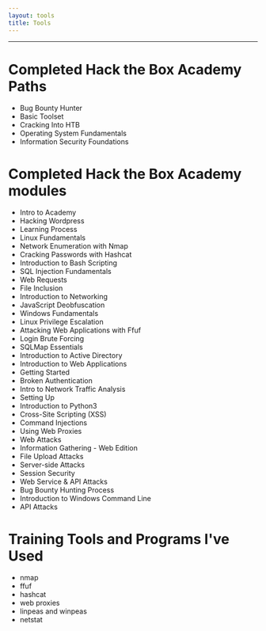 ```yaml
---
layout: tools
title: Tools
---
```


<!-- Future Template for adding more information about my tools list -->
<!-- ## Tool Name:
### Summary:

**Pros:**

**Cons:**

**Score:** 5/10 -->

 <script src="https://tryhackme.com/badge/2145152"></script>
 
---

# Completed Hack the Box Academy Paths

* Bug Bounty Hunter
* Basic Toolset
* Cracking Into HTB
* Operating System Fundamentals
* Information Security Foundations

# Completed Hack the Box Academy modules

* Intro to Academy
* Hacking Wordpress
* Learning Process
* Linux Fundamentals
* Network Enumeration with Nmap
* Cracking Passwords with Hashcat
* Introduction to Bash Scripting
* SQL Injection Fundamentals
* Web Requests
* File Inclusion
* Introduction to Networking
* JavaScript Deobfuscation
* Windows Fundamentals
* Linux Privilege Escalation
* Attacking Web Applications with Ffuf
* Login Brute Forcing
* SQLMap Essentials
* Introduction to Active Directory
* Introduction to Web Applications
* Getting Started
* Broken Authentication
* Intro to Network Traffic Analysis
* Setting Up
* Introduction to Python3
* Cross-Site Scripting (XSS)
* Command Injections
* Using Web Proxies
* Web Attacks
* Information Gathering - Web Edition
* File Upload Attacks
* Server-side Attacks
* Session Security
* Web Service & API Attacks
* Bug Bounty Hunting Process
* Introduction to Windows Command Line
* API Attacks

# Training Tools and Programs I've Used

* nmap
* ffuf
* hashcat
* web proxies
* linpeas and winpeas
* netstat

